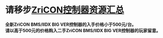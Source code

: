 # 请移步[ZriCON控制器资源汇总](https://zris.work/zricon.htm)
**全新ZriCON BMS/IIDX BIG VER控制器的入手价格小于500元/台。  
请以高于500元的价格购入二手ZriCON BMS/IIDX BIG VER控制器的玩家留意。**
